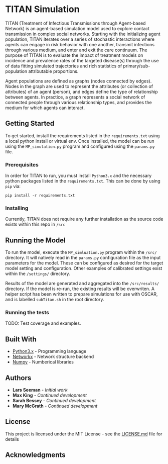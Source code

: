 # TITAN Simulation

TITAN (Treatment of Infectious Transmissions through Agent-based Network) is an agent-based simulation model used to explore contact transmission in complex social networks. Starting with the initializing agent population, TITAN iterates over a series of stochastic interactions where agents can engage in risk behavior with one another, transmit infections through various medium, and enter and exit the care continuum. The purpose of TITAN is to evaluate the impact of treatment models on incidence and prevalence rates of the targeted disease(s) through the use of data fitting simulated trajectories and rich statistics of primary/sub-population attributable proportions.

Agent populations are defined as graphs (nodes connected by edges). Nodes in the graph are used to represent the attributes (or collection of attributes) of an agent (person), and edges define the type of relationship between agents. In practice, a graph represents a social network of connected people through various relationship types, and provides the medium for which agents can interact.

## Getting Started

To get started, install the requirements listed in the `requirements.txt` using a local python install or virtual env. Once installed, the model can be run using the `MP_simulation.py` program and configured using the `params.py` file.

### Prerequisites

In order for TITAN to run, you must install `Python3.x` and the necessary python packages listed in the `requirements.txt`. This can be done by using `pip` via:

```
pip install -r requirements.txt
```

### Installing

Currently, TITAN does not require any further installation as the source code exists within this repo in `/src`

## Running the Model

To run the model, execute the `MP_simluation.py` program within the `/src/` directory. It will natively read in the `params.py` configuration file as the input parameters for the model. These can be configured as desired for the target model setting and configuration. Other examples of calibrated settings exist within the `/settings/` directory. 

Results of the model are generated and aggregated into the `/src/results/` directory. If the model is re-run, the existing results will be overwriten. A helper script has been written to prepare simulations for use with OSCAR, and is labelled `subTitan.sh` in the root directory.


### Running the tests

TODO: Test coverage and examples.


## Built With
* [Python3.x](https://www.python.org/downloads/release/python-374/) - Programming language
* [Networkx](https://networkx.github.io/) - Network structure backend
* [Numpy](http://www.numpy.org/) - Numberical libraries


## Authors

* **Lars Seeman** - *Initial work* 
* **Max King** - *Continued development* 
* **Sarah Bessey** - *Continued development* 
* **Mary McGrath** - *Continued development* 

## License

This project is licensed under the MIT License - see the [LICENSE.md](LICENSE.md) file for details

## Acknowledgments

